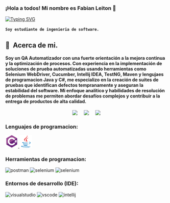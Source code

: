 ### ¡Hola a todos! Mi nombre es Fabian Leiton 👋

<a href="https://git.io/typing-svg"><img src="https://readme-typing-svg.herokuapp.com?font=Fira+Code&weight=600&pause=1000&color=13B5F7&width=435&lines=QA+Automatizador" alt="Typing SVG" /></a>

**` Soy estudiante de ingenieria de software. `**

## :space_invader: &nbsp;Acerca de mi.

#### Soy un QA Automatizador con una fuerte orientación a la mejora continua y la optimización de procesos. Con experiencia en la implementación de soluciones de prueba automatizadas usando herramientas como Selenium WebDriver, Cucumber, Intellij IDEA, TestNG, Maven y lengujaes de programacion Java y C#, me especializo en la creación de suites de pruebas que identifican defectos tempranamente y aseguran la estabilidad del software. Mi enfoque analítico y habilidades de resolución de problemas me permiten abordar desafíos complejos y contribuir a la entrega de productos de alta calidad.

<p align="center">
  <a href="fabyusuga12@gmail.com><img src="https://img.shields.io/badge/gmail-%23D14836.svg?&style=for-the-badge&logo=gmail&logoColor=white" /></a>&nbsp;&nbsp;&nbsp;&nbsp;
  <a href="https://www.facebook.com/fabian.leitonusuga/"><img src="https://img.shields.io/badge/facebook-%233B5998.svg?&style=for-the-badge&logo=facebook&logoColor=white" /></a>&nbsp;&nbsp;&nbsp;&nbsp;
  <a href="https://www.instagram.com/leitonusuga/"><img src="https://img.shields.io/badge/instagram-%23dc2743.svg?&style=for-the-badge&logo=instagram&logoColor=white" /></a>&nbsp;&nbsp;&nbsp;&nbsp;
  <a href="https://www.linkedin.com/in/fabian-leiton-553110260/"><img src="https://img.shields.io/badge/linkedin-%230077B5.svg?&style=for-the-badge&logo=linkedin&logoColor=white" /></a>&nbsp;&nbsp;&nbsp;&nbsp;
</p>

<h3 align="left">Lenguajes de programacion:</h3>
<p align="left"> <a href="https://www.w3schools.com/cs/" target="_blank" rel="noreferrer"> <img src="https://raw.githubusercontent.com/devicons/devicon/master/icons/csharp/csharp-original.svg" alt="csharp" width="40" height="40"/> </a> <a href="https://www.java.com" target="_blank" rel="noreferrer"> <img src="https://raw.githubusercontent.com/devicons/devicon/master/icons/java/java-original.svg" alt="java" width="40" height="40"/> </a> </p>

<h3 align="left">Herramientas de programacion:</h3>
<p align="left"><img src="https://cdn.jsdelivr.net/gh/devicons/devicon@latest/icons/postman/postman-original.svg" alt="postman" width="40" height="40"/>
<img src="https://cdn.jsdelivr.net/gh/devicons/devicon@latest/icons/selenium/selenium-original.svg" alt="selenium" width="40" height="40"/>
<img src="https://cdn.jsdelivr.net/gh/devicons/devicon@latest/icons/github/github-original.svg" alt="selenium" width="40" height="40"/>

<h3 align="left">Entornos de desarrollo (IDE):</h3>
<p align="left"><img src="https://cdn.jsdelivr.net/gh/devicons/devicon@latest/icons/visualstudio/visualstudio-original.svg" alt="visualstudio" width="40" height="40"/>
<img src="https://cdn.jsdelivr.net/gh/devicons/devicon@latest/icons/vscode/vscode-original.svg" alt="vscode" width="40" height="40"/>
<img src="https://cdn.jsdelivr.net/gh/devicons/devicon@latest/icons/intellij/intellij-original.svg" alt="intellij" width="40" height="40"/>

